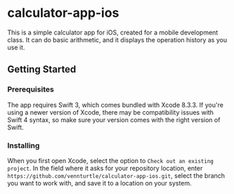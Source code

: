 # calculator-app-ios
This is a simple calculator app for iOS, created for a mobile development class.
It can do basic arithmetic, and it displays the operation history as you use it.

## Getting Started
### Prerequisites
The app requires Swift 3, which comes bundled with Xcode 8.3.3.
If you're using a newer version of Xcode, there may be compatibility issues with
Swift 4 syntax, so make sure your version comes with the right version of Swift.

### Installing
When you first open Xcode, select the option to `Check out an existing project`.
In the field where it asks for your repository location, enter
`https://github.com/vennturtle/calculator-app-ios.git`, select the branch you want
to work with, and save it to a location on your system.
